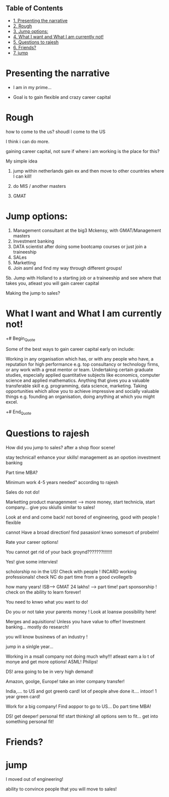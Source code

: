 <div id="table-of-contents">
<h2>Table of Contents</h2>
<div id="text-table-of-contents">
<ul>
<li><a href="#sec-1">1. Presenting the narrative</a></li>
<li><a href="#sec-2">2. Rough</a></li>
<li><a href="#sec-3">3. Jump options:</a></li>
<li><a href="#sec-4">4. What I want and What I am currently not!</a></li>
<li><a href="#sec-5">5. Questions to rajesh</a></li>
<li><a href="#sec-6">6. Friends?</a></li>
<li><a href="#sec-7">7. jump</a></li>
</ul>
</div>
</div>

# Presenting the narrative<a id="sec-1" name="sec-1"></a>

-   I am in my prime&#x2026;

-   Goal is to  gain flexible and crazy career capital

# Rough<a id="sec-2" name="sec-2"></a>

how to come to the us? shoudl I come to the US

I think i can do more.

gaining career capital, not sure if where i am working is the place for this?

My simple idea
1.  jump within netherlands gain ex and then move to other countries where I can kill!

2.  do MIS / another masters

3.  GMAT

# Jump options:<a id="sec-3" name="sec-3"></a>

1.  Management consultant at the big3 Mckensy, with GMAT/Management masters
2.  Investment banking
3.  DATA scientist after doing some bootcamp courses or just join a traineeship
4.  SALes
5.  Marketting
6.  Join asml and find my way through different groups!

5b. Jump with Holland to a starting job or a traineeship and see where that takes you, atleast you will gain career capital

Making the jump to sales?

# What I want and What I am currently not!<a id="sec-4" name="sec-4"></a>

+# Begin<sub>Quote</sub>

Some of the best ways to gain career capital early on include:

Working in any organisation which has, or with any people who have, a
reputation for high performance e.g. top consultancy or technology
firms, or any work with a great mentor or team.  Undertaking certain
graduate studies, especially applied quantitative subjects like
economics, computer science and applied mathematics.  Anything that
gives you a valuable transferable skill e.g. programming, data
science, marketing.  Taking opportunities which allow you to achieve
impressive and socially valuable things e.g. founding an organisation,
doing anything at which you might excel.

+# End<sub>Quote</sub>

# Questions to rajesh<a id="sec-5" name="sec-5"></a>

How did you jump to sales? after a shop floor scene!

stay technical! enhance your skills! management as an opotion investment banking

Part time MBA?

Minimum work 4-5 years needed" according to rajesh

Sales do not do!

Marketting product managenment &#x2013;> more money, start technicla, start company&#x2026; give you skiulls similar to sales!

Look at end and come back! not bored of engineering, good with people ! flexible 

cannot Have  a broad direction! find pasasion! knwo somesort of probelm!

Rate your career options!

You cannot get rid of your back groynd???????!!!!!!!

Yes!  give some intervies!

scholorship no  in the US! Check with people ! INCARD working professionals! check NC do part time from a good cvollege!b

how many years! ISB&#x2013;> GMAT 24 lakhs! &#x2013;> part time! part sponsorship ! check on the ability to learn forever!

You need to knwo what you want to do!

Do you or not take your parents money ! Look at loansw possibility here!

Merges and aquisitions! Unless you have value to offer! Investment banking&#x2026; mostly do research!

you will know businews of an industry !

jump in a sinlgle year&#x2026; 

Working in a msall company not doing much why!!! atleast earn a lo t of monye and get more options!
ASML! Philips!

DS! area going to be in very high demand!

Amazon, goolge, Europe! take an inter company transfer!

India,&#x2026;. to US and got greenb card! lot of people ahve done it&#x2026;. intoor! 1 year green card!

Work for a big company! Find aoppor to go to US&#x2026; Do part time MBA!

DS! get deeper! personal fit! start thinking! all  options sem to fit&#x2026; get into something  personal fit!

# Friends?<a id="sec-6" name="sec-6"></a>

# jump<a id="sec-7" name="sec-7"></a>

I moved out of engineering!

ability to convince people that you will move to sales!
